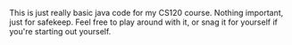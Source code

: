 This is just really basic java code for my CS120 course. Nothing important, just for safekeep. Feel free to play around with it, or snag it for yourself if you're starting out yourself.
